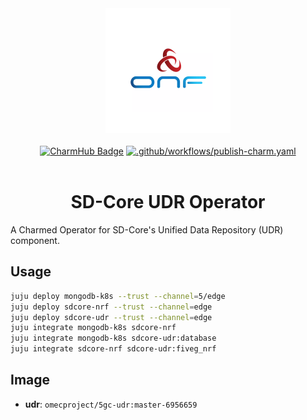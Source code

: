 <div align="center">
  <img src="./icon.svg" alt="ONF Icon" width="200" height="200">
</div>
<br/>
<div align="center">
  <a href="https://charmhub.io/sdcore-udr"><img src="https://charmhub.io/sdcore-udr/badge.svg" alt="CharmHub Badge"></a>
  <a href="https://github.com/canonical/sdcore-udr-operator/actions/workflows/publish-charm.yaml">
    <img src="https://github.com/canonical/sdcore-udr-operator/actions/workflows/publish-charm.yaml/badge.svg?branch=main" alt=".github/workflows/publish-charm.yaml">
  </a>
  <br/>
  <br/>
  <h1>SD-Core UDR Operator</h1>
</div>

A Charmed Operator for SD-Core's Unified Data Repository (UDR) component. 

## Usage

```bash
juju deploy mongodb-k8s --trust --channel=5/edge
juju deploy sdcore-nrf --trust --channel=edge
juju deploy sdcore-udr --trust --channel=edge
juju integrate mongodb-k8s sdcore-nrf
juju integrate mongodb-k8s sdcore-udr:database
juju integrate sdcore-nrf sdcore-udr:fiveg_nrf
```

## Image

- **udr**: `omecproject/5gc-udr:master-6956659`
